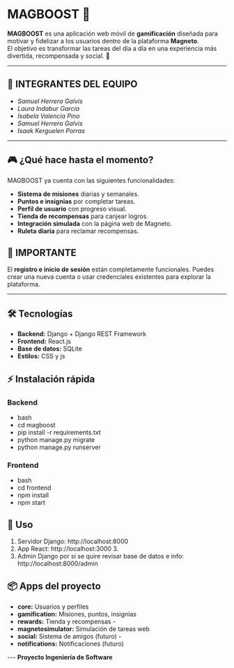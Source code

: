 # MAGBOOST 🧲

**MAGBOOST** es una aplicación web móvil de **gamificación** diseñada para motivar y fidelizar a los usuarios dentro de la plataforma **Magneto**.  
El objetivo es transformar las tareas del día a día en una experiencia más divertida, recompensada y social. 🚀  

---

## 👥 INTEGRANTES DEL EQUIPO
- *Samuel Herrera Galvis*  
- *Laura Indabur García*  
- *Isabela Valencia Pino*  
- *Samuel Herrera Galvis*  
- *Isaak Kerguelen Porras*  

---

## 🎮 ¿Qué hace hasta el momento?
MAGBOOST ya cuenta con las siguientes funcionalidades:  
- **Sistema de misiones** diarias y semanales.  
- **Puntos e insignias** por completar tareas.  
- **Perfil de usuario** con progreso visual.  
- **Tienda de recompensas** para canjear logros.  
- **Integración simulada** con la página web de Magneto.
-  **Ruleta diaria** para reclamar recompensas.
  
 ## 🚨 IMPORTANTE  
 
El **registro e inicio de sesión** están completamente funcionales. Puedes crear una nueva cuenta o usar credenciales existentes para explorar la plataforma.

---

## 🛠️ Tecnologías 
- **Backend:** Django + Django REST Framework
- **Frontend:** React.js
- **Base de datos:** SQLite 
- **Estilos:** CSS y js

 ## ⚡ Instalación rápida 
 ### Backend
- bash
- cd magboost
- pip install -r requirements.txt
- python manage.py migrate
- python manage.py runserver

### Frontend
- bash
- cd frontend
- npm install
- npm start
  
## 📱 Uso 
1. Servidor Django: http://localhost:8000
2. App React: http://localhost:3000 3.
3.  Admin Django por si se quire revisar base de datos e info: http://localhost:8000/admin

## 📦 Apps del proyecto 
- **core:** Usuarios y perfiles
- **gamification:** Misiones, puntos, insignias
- **rewards:** Tienda y recompensas -
- **magnetosimulator:** Simulación de tareas web
- **social:** Sistema de amigos (futuro) -
- **notifications:** Notificaciones (futuro)

--- **Proyecto Ingeniería de Software**
